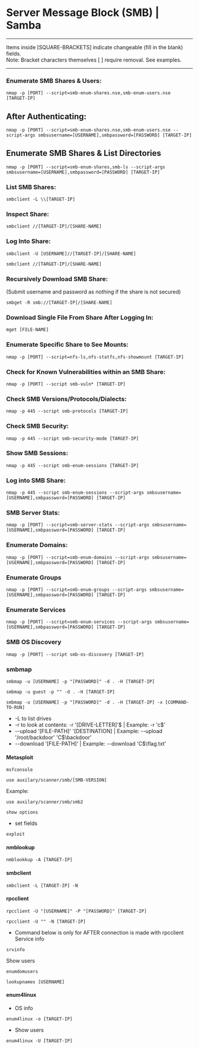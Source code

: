 # Server Message Block (SMB) | Samba

*********************************************************************************
Items inside [SQUARE-BRACKETS] indicate changeable (fill in the blank) fields.  
Note: Bracket characters themselves [ ] require removal. See examples.
*********************************************************************************

### Enumerate SMB Shares & Users:
```
nmap -p [PORT] --script=smb-enum-shares.nse,smb-enum-users.nse [TARGET-IP]
```

## After Authenticating:
```
nmap -p [PORT] --script=smb-enum-shares.nse,smb-enum-users.nse --script-args smbsusername=[USERNAME],smbpassword=[PASSWORD] [TARGET-IP]
```

## Enumerate SMB Shares & List Directories
```
nmap -p [PORT] --script=smb-enum-shares,smb-ls --script-args smbsusername=[USERNAME],smbpassword=[PASSWORD] [TARGET-IP]
```

### List SMB Shares:
```
smbclient -L \\[TARGET-IP]
```

### Inspect Share:
```
smbclient //[TARGET-IP]/[SHARE-NAME]
```

### Log Into Share:
```
smbclient -U [USERNAME]//[TARGET-IP]/[SHARE-NAME]
```
```
smbclient //[TARGET-IP]/[SHARE-NAME]
```

### Recursively Download SMB Share:
(Submit username and password as nothing if the share is not secured)
```
smbget -R smb://[TARGET-IP]/[SHARE-NAME]
```

### Download Single File From Share After Logging In:
```
mget [FILE-NAME]
```

### Enumerate Specific Share to See Mounts: 
```
nmap -p [PORT] --script=nfs-ls,nfs-statfs,nfs-showmount [TARGET-IP]
```

### Check for Known Vulnerabilities within an SMB Share:
```
nmap -p [PORT] --script smb-vuln* [TARGET-IP]
```

### Check SMB Versions/Protocols/Dialects:
```
nmap -p 445 --script smb-protocols [TARGET-IP]
```

### Check SMB Security:
```
nmap -p 445 --script smb-security-mode [TARGET-IP]
```

### Show SMB Sessions:
```
nmap -p 445 --script smb-enum-sessions [TARGET-IP]
```

### Log into SMB Share:
```
nmap -p 445 --script smb-enum-sessions --script-args smbsusername=[USERNAME],smbpassword=[PASSWORD] [TARGET-IP]
```

### SMB Server Stats:
```
nmap -p [PORT] --script=smb-server-stats --script-args smbsusername=[USERNAME],smbpassword=[PASSWORD] [TARGET-IP]
```

### Enumerate Domains:
```
nmap -p [PORT] --script=smb-enum-domains --script-args smbsusername=[USERNAME],smbpassword=[PASSWORD] [TARGET-IP]
```

### Enumerate Groups
```
nmap -p [PORT] --script=smb-enum-groups --script-args smbsusername=[USERNAME],smbpassword=[PASSWORD] [TARGET-IP]
```

### Enumerate Services
```
nmap -p [PORT] --script=smb-enum-services --script-args smbsusername=[USERNAME],smbpassword=[PASSWORD] [TARGET-IP]
```
### SMB OS Discovery
```
nmap -p [PORT] --script smb-os-discovery [TARGET-IP]
```
### smbmap
```
smbmap -u [USERNAME] -p "[PASSWORD]" -d . -H [TARGET-IP]
```
```
smbmap -u guest -p "" -d . -H [TARGET-IP]
```
```
smbmap -u [USERNAME] -p "[PASSWORD]" -d . -H [TARGET-IP] -x [COMMAND-TO-RUN]
```
* -L to list drives
* -r to look at contents: -r '[DRIVE-LETTER]'$ | Example: -r 'c$'
* --upload '[FILE-PATH]' '[DESTINATION] | Example: --upload '/root/backdoor' 'C$\backdoor'
* --download '[FILE-PATH]' | Example: --download 'C$\flag.txt'

#### Metasploit
```
msfconsole
```
```
use auxilary/scanner/smb/[SMB-VERSION]
```
Example:
```
use auxilary/scanner/smb/smb2
```
```
show options 
```
* set fields
```
exploit
```

#### nmblookup
```
nmblookkup -A [TARGET-IP]
```

#### smbclient
```
smbclient -L [TARGET-IP] -N
```

#### rpcclient
```
rpcclient -U "[USERNAME]" -P "[PASSWORD]" [TARGET-IP]
```
```
rpcclient -U "" -N [TARGET-IP]
```
* Command below is only for AFTER connection is made with rpcclient
Service info
```
srvinfo
```
Show users
```
enumdomusers
```
```
lookupnames [USERNAME]
```

#### enum4linux
* OS info
```
enum4linux -o [TARGET-IP]
```
* Show users
```
enum4linux -U [TARGET-IP]
